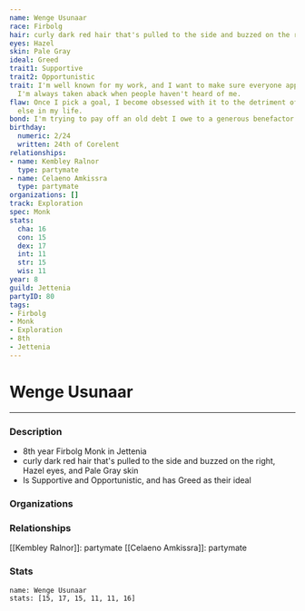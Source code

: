```yaml
---
name: Wenge Usunaar
race: Firbolg
hair: curly dark red hair that's pulled to the side and buzzed on the right
eyes: Hazel
skin: Pale Gray
ideal: Greed
trait1: Supportive
trait2: Opportunistic
trait: I'm well known for my work, and I want to make sure everyone appreciates it.
  I'm always taken aback when people haven't heard of me.
flaw: Once I pick a goal, I become obsessed with it to the detriment of everything
  else in my life.
bond: I'm trying to pay off an old debt I owe to a generous benefactor.
birthday:
  numeric: 2/24
  written: 24th of Corelent
relationships:
- name: Kembley Ralnor
  type: partymate
- name: Celaeno Amkissra
  type: partymate
organizations: []
track: Exploration
spec: Monk
stats:
  cha: 16
  con: 15
  dex: 17
  int: 11
  str: 15
  wis: 11
year: 8
guild: Jettenia
partyID: 80
tags:
- Firbolg
- Monk
- Exploration
- 8th
- Jettenia
---
```

# Wenge Usunaar
---
### Description
- 8th year Firbolg Monk in Jettenia
- curly dark red hair that's pulled to the side and buzzed on the right, Hazel eyes, and Pale Gray skin
- Is Supportive and Opportunistic, and has Greed as their ideal

### Organizations
### Relationships
[[Kembley Ralnor]]: partymate
[[Celaeno Amkissra]]: partymate
### Stats
```statblock
name: Wenge Usunaar
stats: [15, 17, 15, 11, 11, 16]
```
